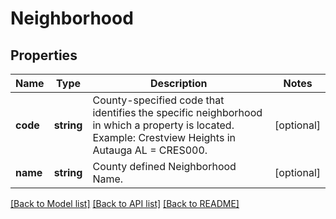 # Neighborhood

## Properties
Name | Type | Description | Notes
------------ | ------------- | ------------- | -------------
**code** | **string** | County-specified code that identifies the specific neighborhood in which a property is located. Example: Crestview Heights in Autauga AL &#x3D; CRES000. | [optional] 
**name** | **string** | County defined Neighborhood Name. | [optional] 

[[Back to Model list]](../../README.md#documentation-for-models) [[Back to API list]](../../README.md#documentation-for-api-endpoints) [[Back to README]](../../README.md)

